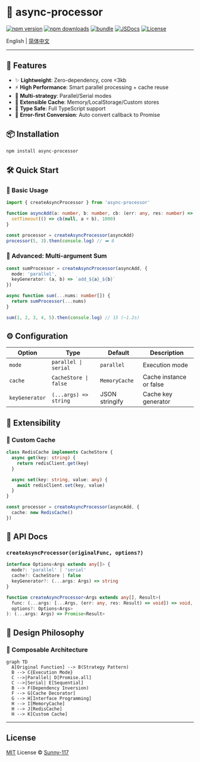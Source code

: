 # 🌟 async-processor

[![npm version][npm-version-src]][npm-version-href]
[![npm downloads][npm-downloads-src]][npm-downloads-href]
[![bundle][bundle-src]][bundle-href]
[![JSDocs][jsdocs-src]][jsdocs-href]
[![License][license-src]][license-href]

English | [简体中文](./README.md)

---

## 🌟 Features

- ✨ **Lightweight**: Zero-dependency, core <3kb
- ⚡ **High Performance**: Smart parallel processing + cache reuse
- 🔄 **Multi-strategy**: Parallel/Serial modes
- 💾 **Extensible Cache**: Memory/LocalStorage/Custom stores
- 🔧 **Type Safe**: Full TypeScript support
- 🎯 **Error-first Conversion**: Auto convert callback to Promise

## 📦 Installation

```bash
npm install async-processor
```

## 🛠 Quick Start

### 🔄 Basic Usage
```ts
import { createAsyncProcessor } from 'async-processor'

function asyncAdd(a: number, b: number, cb: (err: any, res: number) => void) {
  setTimeout(() => cb(null, a + b), 1000)
}

const processor = createAsyncProcessor(asyncAdd)
processor(5, 3).then(console.log) // ➡️ 8
```

### 🚀 Advanced: Multi-argument Sum
```ts
const sumProcessor = createAsyncProcessor(asyncAdd, {
  mode: 'parallel',
  keyGenerator: (a, b) => `add_${a}_${b}`
})

async function sum(...nums: number[]) {
  return sumProcessor(...nums)
}

sum(1, 2, 3, 4, 5).then(console.log) // 15 (~1.2s)
```

## ⚙️ Configuration

| Option          | Type                  | Default       | Description              |
|-----------------|-----------------------|---------------|--------------------------|
| `mode`         | `parallel \| serial` | `parallel`    | Execution mode          |
| `cache`        | `CacheStore \| false`| `MemoryCache` | Cache instance or false |
| `keyGenerator` | `(...args) => string`| JSON stringify| Cache key generator     |

## 🔧 Extensibility

### 💾 Custom Cache
```ts
class RedisCache implements CacheStore {
  async get(key: string) {
    return redisClient.get(key)
  }

  async set(key: string, value: any) {
    await redisClient.set(key, value)
  }
}

const processor = createAsyncProcessor(asyncAdd, {
  cache: new RedisCache()
})
```

## 📖 API Docs

### `createAsyncProcessor(originalFunc, options?)`
```ts
interface Options<Args extends any[]> {
  mode?: 'parallel' | 'serial'
  cache?: CacheStore | false
  keyGenerator?: (...args: Args) => string
}

function createAsyncProcessor<Args extends any[], Result>(
  func: (...args: [...Args, (err: any, res: Result) => void]) => void,
  options?: Options<Args>
): (...args: Args) => Promise<Result>
```

## 🎯 Design Philosophy

### 🧩 Composable Architecture
```mermaid
graph TD
  A[Original Function] --> B(Strategy Pattern)
  B --> C{Execution Mode}
  C -->|Parallel| D[Promise.all]
  C -->|Serial| E[Sequential]
  B --> F(Dependency Inversion)
  F --> G[Cache Decorator]
  G --> H[Interface Programming]
  H --> I[MemoryCache]
  H --> J[RedisCache]
  H --> K[Custom Cache]
```

---

## License

[MIT](./LICENSE) License © [Sunny-117](https://github.com/Sunny-117)

<!-- Badges -->

[npm-version-src]: https://img.shields.io/npm/v/async-processor?style=flat&colorA=080f12&colorB=1fa669
[npm-version-href]: https://npmjs.com/package/async-processor
[npm-downloads-src]: https://img.shields.io/npm/dm/async-processor?style=flat&colorA=080f12&colorB=1fa669
[npm-downloads-href]: https://npmjs.com/package/async-processor
[bundle-src]: https://img.shields.io/bundlephobia/minzip/async-processor?style=flat&colorA=080f12&colorB=1fa669&label=minzip
[bundle-href]: https://bundlephobia.com/result?p=async-processor
[license-src]: https://img.shields.io/github/license/antfu/async-processor.svg?style=flat&colorA=080f12&colorB=1fa669
[license-href]: https://github.com/antfu/async-processor/blob/main/LICENSE
[jsdocs-src]: https://img.shields.io/badge/jsdocs-reference-080f12?style=flat&colorA=080f12&colorB=1fa669
[jsdocs-href]: https://www.jsdocs.io/package/async-processor
